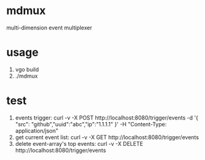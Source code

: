 # mdmux
multi-dimension event multiplexer

# usage
1. vgo build
2. ./mdmux

# test
1. events trigger:
curl -v -X POST http://localhost:8080/trigger/events -d '{ "src": "github","uuid":"abc","ip":"1.1.1.1" }'  -H "Content-Type: application/json"
2. get current event list:
curl -v -X GET http://localhost:8080/trigger/events 
3. delete event-array's top events:
curl -v -X DELETE http://localhost:8080/trigger/events 
